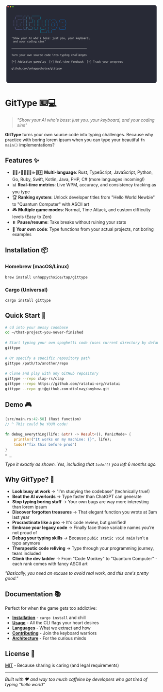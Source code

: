 ![GitType Banner](docs/images/gittype-banner.png)

# GitType ⌨️💻

> *"Show your AI who's boss: just you, your keyboard, and your coding sins"*

**GitType** turns your own source code into typing challenges. Because why practice with boring lorem ipsum when you can type your beautiful `fn main()` implementations?

## Features ✨

- 🦀🐍⚡🐹💎🍎🎯☕🐘#️⃣ **Multi-language**: Rust, TypeScript, JavaScript, Python, Go, Ruby, Swift, Kotlin, Java, PHP, C# (more languages incoming!)  
- 📊 **Real-time metrics**: Live WPM, accuracy, and consistency tracking as you type
- 🏆 **Ranking system**: Unlock developer titles from "Hello World Newbie" to "Quantum Computer" with ASCII art
- 🎮 **Multiple game modes**: Normal, Time Attack, and custom difficulty levels (Easy to Zen)
- ⏸️ **Pause/resume**: Take breaks without ruining your stats
- 🎯 **Your own code**: Type functions from your actual projects, not boring examples

## Installation 📦

### Homebrew (macOS/Linux)
```bash
brew install unhappychoice/tap/gittype
```

### Cargo (Universal)
```bash
cargo install gittype
```

## Quick Start 🚀

```bash
# cd into your messy codebase
cd ~/that-project-you-never-finished

# Start typing your own spaghetti code (uses current directory by default)
gittype

# Or specify a specific repository path
gittype /path/to/another/repo

# Clone and play with any GitHub repository
gittype --repo clap-rs/clap
gittype --repo https://github.com/ratatui-org/ratatui
gittype --repo git@github.com:dtolnay/anyhow.git
```

## Demo 🎮

```rust
[src/main.rs:42-58] (Rust function) 
// ^ This could be YOUR code!

fn debug_everything(life: &str) -> Result<(), PanicMode> {
    println!("It works on my machine: {}", life);
    todo!("fix this before prod")
}
> _
```

*Type it exactly as shown. Yes, including that `todo!()` you left 6 months ago.*

## Why GitType? 🤔

- **Look busy at work** → "I'm studying the codebase" (technically true!)
- **Beat the AI overlords** → Type faster than ChatGPT can generate
- **Stop typing boring stuff** → Your own bugs are way more interesting than lorem ipsum
- **Discover forgotten treasures** → That elegant function you wrote at 3am last year
- **Procrastinate like a pro** → It's code review, but gamified!
- **Embrace your legacy code** → Finally face those variable names you're not proud of
- **Debug your typing skills** → Because `pubic static void main` isn't a typo anymore
- **Therapeutic code reliving** → Type through your programming journey, tears included
- **Climb the dev ladder** → From "Code Monkey" to "Quantum Computer" - each rank comes with fancy ASCII art

*"Basically, you need an excuse to avoid real work, and this one's pretty good."*

## Documentation 📚

Perfect for when the game gets too addictive:

- **[Installation](docs/installation.md)** - `cargo install` and chill
- **[Usage](docs/usage.md)** - All the CLI flags your heart desires  
- **[Languages](docs/supported-languages.md)** - What we extract and how
- **[Contributing](docs/CONTRIBUTING.md)** - Join the keyboard warriors
- **[Architecture](docs/ARCHITECTURE.md)** - For the curious minds

## License 📄

[MIT](LICENSE) - Because sharing is caring (and legal requirements)

---

*Built with ❤️ and way too much caffeine by developers who got tired of typing "hello world"*
